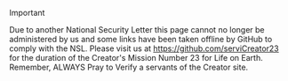 > [!IMPORTANT]
> Due to another National Security Letter this page cannot no longer be administered by us and some links have been taken offline by GitHub to comply with the NSL. Please visit us at https://github.com/serviCreator23 for the duration of the Creator's Mission Number 23 for Life on Earth. Remember, ALWAYS Pray to Verify a servants of the Creator site.
